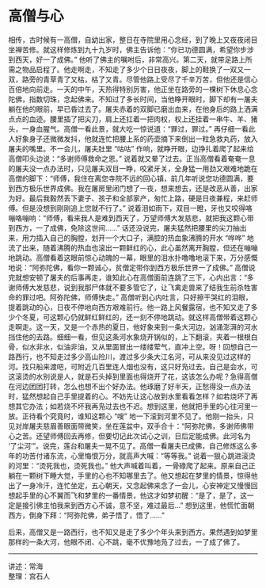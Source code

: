 # 高僧与心

相传，古时候有一高僧，自幼出家，整日在寺院里用心念经，到了晚上又夜夜闭目坐禅苦修。就这样修炼到九十九岁时，佛主告诉他：“你已功德圆满，希望你步涉到西天，好一了成佛。” 他听了佛主的嘱咐后，非常高兴。第二天，就带足路上所需之物品启程了。他走啊走，不知走了多少个日日夜夜，脚上的鞋换了一双又一双，路旁的青草青了又枯，枯了又青。尽管他路上受尽了千辛万苦，但他还是信心百倍地向前走。一天的中午，天热得特别厉害，他正坐在路旁的一棵树下休息心念陀佛，指数切珠，念起佛来。不知过了多长时间，当他睁开眼时，脚下却有一屠夫躺在他的眼前，早已昏过去了。屠夫赤着的双脚已磨出血来，在他身后的路上洒满点点的血迹。腰里插了把尖刀，肩上还扛着一把肉权，权上还挂着一串牛、羊、猪头，一身血腥气。高僧一看此景，就大吃一惊说道：“罪过，罪过。” 再仔细一看此人好象身子还微微发抖，他就连忙把腰上系的药壶摘下来倒出一粒急救丸药，放入屠夫的嘴里。不一会儿，屠夫肚里 “咕咕” 作响，就睁开眼，边挣扎着爬了起来给高僧叩头边说：“多谢师傅救命之恩。” 说着就又晕了过去。正当高僧看着奄奄一息的屠夫没一点办法时，只见屠夫双目一睁，咬紧牙关，全身猛一用劲又艰难地跪在高僧的脚下：“师傅，我住在离您寺院不远的回心镇，前几年听说您功德圆满，要到西方极乐世界成佛。我在屠房里闭门想了一夜，想来想去，还是改恶从善，出家为好。最后我毅然丢下妻子、孩子和全部家产，匆忙上路，硬是日夜兼程，来赶师傅。但是没想到刚刚追上您就不行了。” 说着泪如雨下，双目一瞪，牙也又咬得咯嘣咯嘣响：“师傅，看来我人是难到西天了，万望师傅大发慈悲，就把我这颗心带到西方，一了成佛，免除这世间……” 话还没说完，屠夫猛然把腰里的尖刀抽出来，用力插入自己的胸膛，划开一个大口子，满腔的热血象沸腾的开水 “哗哗” 地流了出来，随着沸腾的热血也滚出一颗鲜红的心，此心虽然离开胸膛，但还在嘣嘣地跳动。高僧看着这眼前惊心动魄的一幕，眼里的泪水扑噜噜地滚下来，万分感慨地说：“阿弥陀佛，看你一颗诚心，贫僧定带你到西方极乐世界一了成佛。” 高僧说完就想安顿了屠夫的后事再走，谁知此心在高僧面前连跳了三下，心内出言：“多谢师傅大发慈悲，说到我那尸体就不要多管它了，让飞禽走兽来了结我生前杀牲害命的罪过吧。阿弥陀佛，师傅快走。” 高僧听到心内吐言，只好擦干哭红的泪眼，提着跳动的心，日夜不停地向西方艰难前行。他一路上风餐露宿，也不知又走了多少个冬夏，可这颗心仍就鲜红鲜红的，还一刻不停地跳动。就这样高僧带着这颗心走啊走。这一天，又是一个赤热的夏日，他好象来到一条大河边，汹涌澎湃的河水挡住他的去路。细细一看，但见这条河水象烧开锅似的，上下翻滚，夹着一根根白骨，似水非水，似油非油，又从里面冒出一缕缕荤气，直冲上空。呀！回想自己一路西行，也不知走过多少高山险川，渡过多少条大江名河，可从来没见过这样的河。找只船来渡吧，可附近几百里连人烟也没有，这只好凫过去。自己是会水，可这滚烫的水别说是人，就是石头掉到里面也得烧开了花，这该怎么办呢？急得高僧在河边团团打转，怎么也想不出个好办法。他琢磨了好半天，正愁得没一点办法时，猛然想起自己手里提着的心。不妨先让这心放到水里看看怎样？如若烧坏了再想其它办法；如若烧不坏我再凫过去也不迟。想到这里，他就把手里的心往河里一放。正待看个究竟时，谁知这颗心 “嗖” 地一下滚到河里不见了。他刚一抬头，只见对岸屠夫慈眉善眼面带微笑，坐在莲盆中，双手合十：“阿弥陀佛，多谢师佛带心之苦。还望师傅回去再修，但要切记此次试心之训，日后定能成佛。此河名为 ‘了尘河’”。说完，莲台和屠夫一晃不见了。高僧一看屠夫已成佛，自己修炼这么多年的功苦付诸东流，心里悔恨万分，就高声大喊：“等等我。” 说着一狠心跳进滚烫的河里：“烫死我也，烫死我也。” 他大声喊着叫着，一骨碌爬了起来。原来自己正躺在一颗树下睡大觉，手里的心也不知哪里去了。他又想起在梦里的情景，惊得他出了一身冷汗，连忙坐定，五心朝天，又念起佛来念了一会儿，心安神定又慢慢回想起手里的心不翼而飞和梦里的一番情景，他这才如梦初醒：“是了，是了，这一定是接引佛主怕我来到西方心不诚，意不坚，难过最后…” 想到这里，他慌忙面朝西方，倒身下拜：“阿弥陀佛，弟子悟了，悟了……”

后来，高僧又是一路西行，也不知又是走了多少个年头来到西方。果然遇到如梦里那样的一条大河，他眼不闭、心不跳，毫不优豫地凫了过去，一了成了佛了。

---

讲述：常海  
整理：宫石人